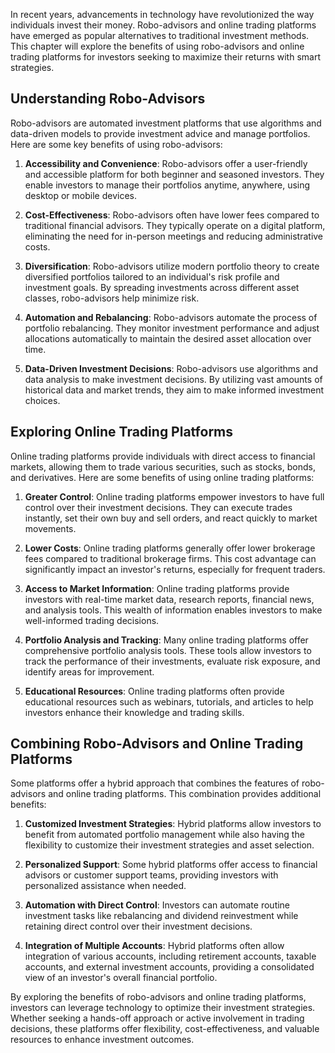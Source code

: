 
In recent years, advancements in technology have revolutionized the way individuals invest their money. Robo-advisors and online trading platforms have emerged as popular alternatives to traditional investment methods. This chapter will explore the benefits of using robo-advisors and online trading platforms for investors seeking to maximize their returns with smart strategies.

Understanding Robo-Advisors
---------------------------

Robo-advisors are automated investment platforms that use algorithms and data-driven models to provide investment advice and manage portfolios. Here are some key benefits of using robo-advisors:

1. **Accessibility and Convenience**: Robo-advisors offer a user-friendly and accessible platform for both beginner and seasoned investors. They enable investors to manage their portfolios anytime, anywhere, using desktop or mobile devices.

2. **Cost-Effectiveness**: Robo-advisors often have lower fees compared to traditional financial advisors. They typically operate on a digital platform, eliminating the need for in-person meetings and reducing administrative costs.

3. **Diversification**: Robo-advisors utilize modern portfolio theory to create diversified portfolios tailored to an individual's risk profile and investment goals. By spreading investments across different asset classes, robo-advisors help minimize risk.

4. **Automation and Rebalancing**: Robo-advisors automate the process of portfolio rebalancing. They monitor investment performance and adjust allocations automatically to maintain the desired asset allocation over time.

5. **Data-Driven Investment Decisions**: Robo-advisors use algorithms and data analysis to make investment decisions. By utilizing vast amounts of historical data and market trends, they aim to make informed investment choices.

Exploring Online Trading Platforms
----------------------------------

Online trading platforms provide individuals with direct access to financial markets, allowing them to trade various securities, such as stocks, bonds, and derivatives. Here are some benefits of using online trading platforms:

1. **Greater Control**: Online trading platforms empower investors to have full control over their investment decisions. They can execute trades instantly, set their own buy and sell orders, and react quickly to market movements.

2. **Lower Costs**: Online trading platforms generally offer lower brokerage fees compared to traditional brokerage firms. This cost advantage can significantly impact an investor's returns, especially for frequent traders.

3. **Access to Market Information**: Online trading platforms provide investors with real-time market data, research reports, financial news, and analysis tools. This wealth of information enables investors to make well-informed trading decisions.

4. **Portfolio Analysis and Tracking**: Many online trading platforms offer comprehensive portfolio analysis tools. These tools allow investors to track the performance of their investments, evaluate risk exposure, and identify areas for improvement.

5. **Educational Resources**: Online trading platforms often provide educational resources such as webinars, tutorials, and articles to help investors enhance their knowledge and trading skills.

Combining Robo-Advisors and Online Trading Platforms
----------------------------------------------------

Some platforms offer a hybrid approach that combines the features of robo-advisors and online trading platforms. This combination provides additional benefits:

1. **Customized Investment Strategies**: Hybrid platforms allow investors to benefit from automated portfolio management while also having the flexibility to customize their investment strategies and asset selection.

2. **Personalized Support**: Some hybrid platforms offer access to financial advisors or customer support teams, providing investors with personalized assistance when needed.

3. **Automation with Direct Control**: Investors can automate routine investment tasks like rebalancing and dividend reinvestment while retaining direct control over their investment decisions.

4. **Integration of Multiple Accounts**: Hybrid platforms often allow integration of various accounts, including retirement accounts, taxable accounts, and external investment accounts, providing a consolidated view of an investor's overall financial portfolio.

By exploring the benefits of robo-advisors and online trading platforms, investors can leverage technology to optimize their investment strategies. Whether seeking a hands-off approach or active involvement in trading decisions, these platforms offer flexibility, cost-effectiveness, and valuable resources to enhance investment outcomes.
